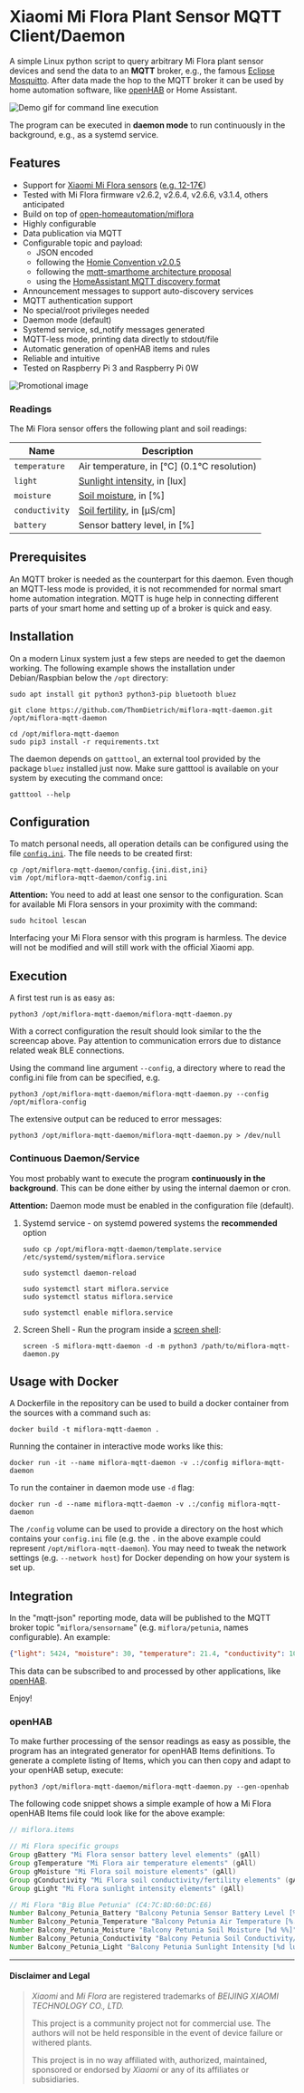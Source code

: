 # Xiaomi Mi Flora Plant Sensor MQTT Client/Daemon

A simple Linux python script to query arbitrary Mi Flora plant sensor devices and send the data to an **MQTT** broker,
e.g., the famous [Eclipse Mosquitto](https://projects.eclipse.org/projects/technology.mosquitto).
After data made the hop to the MQTT broker it can be used by home automation software, like [openHAB](https://openhab.org) or Home Assistant.

![Demo gif for command line execution](demo.gif)

The program can be executed in **daemon mode** to run continuously in the background, e.g., as a systemd service.

## Features

* Support for [Xiaomi Mi Flora sensors](https://xiaomi-mi.com/sockets-and-sensors/xiaomi-huahuacaocao-flower-care-smart-monitor) ([e.g. 12-17€](https://www.aliexpress.com/wholesale?SearchText=xiaomi+mi+flora+plant+sensor))
* Tested with Mi Flora firmware v2.6.2, v2.6.4, v2.6.6, v3.1.4, others anticipated
* Build on top of [open-homeautomation/miflora](https://github.com/open-homeautomation/miflora)
* Highly configurable
* Data publication via MQTT
* Configurable topic and payload:
    * JSON encoded
    * following the [Homie Convention v2.0.5](https://github.com/marvinroger/homie)
    * following the [mqtt-smarthome architecture proposal](https://github.com/mqtt-smarthome/mqtt-smarthome)
    * using the [HomeAssistant MQTT discovery format](https://home-assistant.io/docs/mqtt/discovery/)
* Announcement messages to support auto-discovery services
* MQTT authentication support
* No special/root privileges needed
* Daemon mode (default)
* Systemd service, sd\_notify messages generated
* MQTT-less mode, printing data directly to stdout/file
* Automatic generation of openHAB items and rules
* Reliable and intuitive
* Tested on Raspberry Pi 3 and Raspberry Pi 0W

![Promotional image](https://xiaomi-mi.com/uploads/ck/xiaomi-flower-monitor-001.jpg)

### Readings

The Mi Flora sensor offers the following plant and soil readings:

| Name            | Description |
|-----------------|-------------|
| `temperature`   | Air temperature, in [°C] (0.1°C resolution) |
| `light`         | [Sunlight intensity](https://aquarium-digest.com/tag/lumenslux-requirements-of-a-cannabis-plant/), in [lux] |
| `moisture`      | [Soil moisture](https://observant.zendesk.com/hc/en-us/articles/208067926-Monitoring-Soil-Moisture-for-Optimal-Crop-Growth), in [%] |
| `conductivity`  | [Soil fertility](https://www.plantcaretools.com/measure-fertilization-with-ec-meters-for-plants-faq), in [µS/cm] |
| `battery`       | Sensor battery level, in [%] |

## Prerequisites

An MQTT broker is needed as the counterpart for this daemon.
Even though an MQTT-less mode is provided, it is not recommended for normal smart home automation integration.
MQTT is huge help in connecting different parts of your smart home and setting up of a broker is quick and easy.

## Installation

On a modern Linux system just a few steps are needed to get the daemon working.
The following example shows the installation under Debian/Raspbian below the `/opt` directory:

```shell
sudo apt install git python3 python3-pip bluetooth bluez

git clone https://github.com/ThomDietrich/miflora-mqtt-daemon.git /opt/miflora-mqtt-daemon

cd /opt/miflora-mqtt-daemon
sudo pip3 install -r requirements.txt
```

The daemon depends on `gatttool`, an external tool provided by the package `bluez` installed just now.
Make sure gatttool is available on your system by executing the command once:

```shell
gatttool --help
```

## Configuration

To match personal needs, all operation details can be configured using the file [`config.ini`](config.ini.dist).
The file needs to be created first:

```shell
cp /opt/miflora-mqtt-daemon/config.{ini.dist,ini}
vim /opt/miflora-mqtt-daemon/config.ini
```

**Attention:**
You need to add at least one sensor to the configuration.
Scan for available Mi Flora sensors in your proximity with the command:

```shell
sudo hcitool lescan
```

Interfacing your Mi Flora sensor with this program is harmless.
The device will not be modified and will still work with the official Xiaomi app.

## Execution

A first test run is as easy as:

```shell
python3 /opt/miflora-mqtt-daemon/miflora-mqtt-daemon.py
```

With a correct configuration the result should look similar to the the screencap above.
Pay attention to communication errors due to distance related weak BLE connections.

Using the command line argument `--config`, a directory where to read the config.ini file from can be specified, e.g.

```shell
python3 /opt/miflora-mqtt-daemon/miflora-mqtt-daemon.py --config /opt/miflora-config
```

The extensive output can be reduced to error messages:

```shell
python3 /opt/miflora-mqtt-daemon/miflora-mqtt-daemon.py > /dev/null
```

### Continuous Daemon/Service

You most probably want to execute the program **continuously in the background**.
This can be done either by using the internal daemon or cron.

**Attention:** Daemon mode must be enabled in the configuration file (default).

1. Systemd service - on systemd powered systems the **recommended** option
   
   ```shell
   sudo cp /opt/miflora-mqtt-daemon/template.service /etc/systemd/system/miflora.service

   sudo systemctl daemon-reload

   sudo systemctl start miflora.service
   sudo systemctl status miflora.service

   sudo systemctl enable miflora.service
   ```

1. Screen Shell - Run the program inside a [screen shell](https://www.howtoforge.com/linux_screen):
   
   ```shell
   screen -S miflora-mqtt-daemon -d -m python3 /path/to/miflora-mqtt-daemon.py
   ```

## Usage with Docker

A Dockerfile in the repository can be used to build a docker container from the sources with a command such as:

```shell
docker build -t miflora-mqtt-daemon .
```

Running the container in interactive mode works like this:

```shell
docker run -it --name miflora-mqtt-daemon -v .:/config miflora-mqtt-daemon
```

To run the container in daemon mode use `-d` flag:

```shell
docker run -d --name miflora-mqtt-daemon -v .:/config miflora-mqtt-daemon
```

The `/config` volume can be used to provide a directory on the host which contains your `config.ini` file (e.g. the `.` in the above example could represent `/opt/miflora-mqtt-daemon`).
You may need to tweak the network settings (e.g. `--network host`) for Docker depending on how your system is set up.

## Integration

In the "mqtt-json" reporting mode, data will be published to the MQTT broker topic "`miflora/sensorname`" (e.g. `miflora/petunia`, names configurable).
An example:

```json
{"light": 5424, "moisture": 30, "temperature": 21.4, "conductivity": 1020, "battery": 100}
```

This data can be subscribed to and processed by other applications, like [openHAB](https://openhab.org).

Enjoy!


### openHAB

To make further processing of the sensor readings as easy as possible, the program has an integrated generator for openHAB Items definitions.
To generate a complete listing of Items, which you can then copy and adapt to your openHAB setup, execute:

```shell
python3 /opt/miflora-mqtt-daemon/miflora-mqtt-daemon.py --gen-openhab
```

The following code snippet shows a simple example of how a Mi Flora openHAB Items file could look like for the above example:

```java
// miflora.items

// Mi Flora specific groups
Group gBattery "Mi Flora sensor battery level elements" (gAll)
Group gTemperature "Mi Flora air temperature elements" (gAll)
Group gMoisture "Mi Flora soil moisture elements" (gAll)
Group gConductivity "Mi Flora soil conductivity/fertility elements" (gAll)
Group gLight "Mi Flora sunlight intensity elements" (gAll)

// Mi Flora "Big Blue Petunia" (C4:7C:8D:60:DC:E6)
Number Balcony_Petunia_Battery "Balcony Petunia Sensor Battery Level [%d %%]" <text> (gBalcony, gBattery) {mqtt="<[broker:miflora/petunia:state:JSONPATH($.battery)]"}
Number Balcony_Petunia_Temperature "Balcony Petunia Air Temperature [%.1f °C]" <text> (gBalcony, gTemperature) {mqtt="<[broker:miflora/petunia:state:JSONPATH($.temperature)]"}
Number Balcony_Petunia_Moisture "Balcony Petunia Soil Moisture [%d %%]" <text> (gBalcony, gMoisture) {mqtt="<[broker:miflora/petunia:state:JSONPATH($.moisture)]"}
Number Balcony_Petunia_Conductivity "Balcony Petunia Soil Conductivity/Fertility [%d µS/cm]" <text> (gBalcony, gConductivity) {mqtt="<[broker:miflora/petunia:state:JSONPATH($.conductivity)]"}
Number Balcony_Petunia_Light "Balcony Petunia Sunlight Intensity [%d lux]" <text> (gBalcony, gLight) {mqtt="<[broker:miflora/petunia:state:JSONPATH($.light)]"}
```

----

#### Disclaimer and Legal

> *Xiaomi* and *Mi Flora* are registered trademarks of *BEIJING XIAOMI TECHNOLOGY CO., LTD.*
> 
> This project is a community project not for commercial use.
> The authors will not be held responsible in the event of device failure or withered plants.
> 
> This project is in no way affiliated with, authorized, maintained, sponsored or endorsed by *Xiaomi* or any of its affiliates or subsidiaries.

